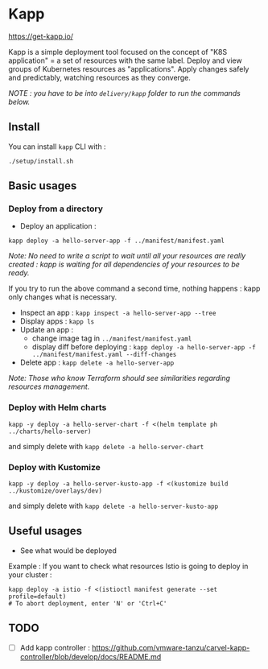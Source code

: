 # Kapp

https://get-kapp.io/

Kapp is a simple deployment tool focused on the concept of "K8S application" = a set of resources with the same label.
Deploy and view groups of Kubernetes resources as "applications".
Apply changes safely and predictably, watching resources as they converge.

_NOTE : you have to be into `delivery/kapp` folder to run the commands below._

## Install

You can install `kapp` CLI with :

```
./setup/install.sh
```

## Basic usages

### Deploy from a directory

- Deploy an application :

```
kapp deploy -a hello-server-app -f ../manifest/manifest.yaml
```

_Note: No need to write a script to wait until all your resources are _really_ created : kapp is waiting for all dependencies of your resources to be ready._

If you try to run the above command a second time, nothing happens : kapp only changes what is necessary.

- Inspect an app : `kapp inspect -a hello-server-app --tree`
- Display apps : `kapp ls`
- Update an app :
  - change image tag in `../manifest/manifest.yaml`
  - display diff before deploying : `kapp deploy -a hello-server-app -f ../manifest/manifest.yaml --diff-changes`
- Delete app : `kapp delete -a hello-server-app`

_Note: Those who know Terraform should see similarities regarding resources management._

### Deploy with Helm charts

```
kapp -y deploy -a hello-server-chart -f <(helm template ph ../charts/hello-server)
```

and simply delete with `kapp delete -a hello-server-chart`

### Deploy with Kustomize

```
kapp -y deploy -a hello-server-kusto-app -f <(kustomize build ../kustomize/overlays/dev)
```

and simply delete with `kapp delete -a hello-server-kusto-app`

## Useful usages

- See what would be deployed

Example : If you want to check what resources Istio is going to deploy in your cluster :

```
kapp deploy -a istio -f <(istioctl manifest generate --set profile=default)
# To abort deployment, enter 'N' or 'Ctrl+C'
```

## TODO

- [ ] Add kapp controller : https://github.com/vmware-tanzu/carvel-kapp-controller/blob/develop/docs/README.md